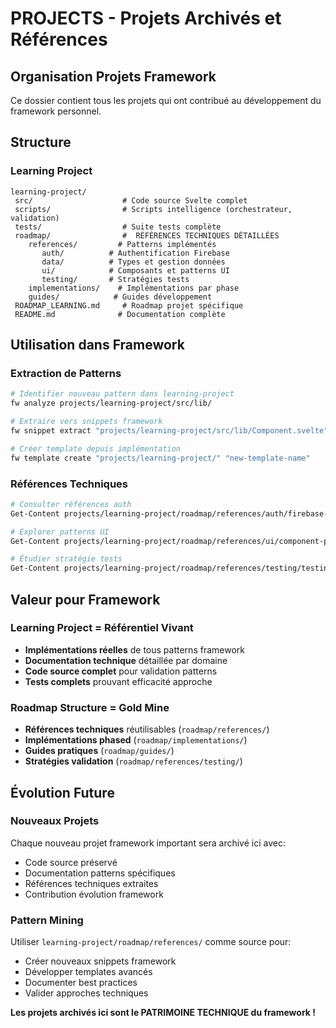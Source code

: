 ﻿#  PROJECTS - Projets Archivés et Références

##  Organisation Projets Framework

Ce dossier contient tous les projets qui ont contribué au développement du framework personnel.

##  Structure

###  Learning Project
```
learning-project/
 src/                    # Code source Svelte complet
 scripts/                # Scripts intelligence (orchestrateur, validation)
 tests/                  # Suite tests complète
 roadmap/                #  RÉFÉRENCES TECHNIQUES DÉTAILLÉES
    references/         # Patterns implémentés
       auth/          # Authentification Firebase
       data/          # Types et gestion données  
       ui/            # Composants et patterns UI
       testing/       # Stratégies tests
    implementations/    # Implémentations par phase
    guides/            # Guides développement
 ROADMAP_LEARNING.md     # Roadmap projet spécifique
 README.md              # Documentation complète
```

##  Utilisation dans Framework

### Extraction de Patterns
```bash
# Identifier nouveau pattern dans learning-project
fw analyze projects/learning-project/src/lib/

# Extraire vers snippets framework
fw snippet extract "projects/learning-project/src/lib/Component.svelte" "component-name"

# Créer template depuis implémentation
fw template create "projects/learning-project/" "new-template-name"
```

### Références Techniques
```bash
# Consulter références auth
Get-Content projects/learning-project/roadmap/references/auth/firebase-auth.md

# Explorer patterns UI
Get-Content projects/learning-project/roadmap/references/ui/component-patterns.md

# Étudier stratégie tests
Get-Content projects/learning-project/roadmap/references/testing/testing-strategy.md
```

##  Valeur pour Framework

### Learning Project = Référentiel Vivant
-  **Implémentations réelles** de tous patterns framework
-  **Documentation technique** détaillée par domaine
-  **Code source complet** pour validation patterns
-  **Tests complets** prouvant efficacité approche

### Roadmap Structure = Gold Mine
-  **Références techniques** réutilisables (`roadmap/references/`)
-  **Implémentations phased** (`roadmap/implementations/`)
-  **Guides pratiques** (`roadmap/guides/`)
-  **Stratégies validation** (`roadmap/references/testing/`)

##  Évolution Future

### Nouveaux Projets
Chaque nouveau projet framework important sera archivé ici avec:
- Code source préservé
- Documentation patterns spécifiques  
- Références techniques extraites
- Contribution évolution framework

### Pattern Mining
Utiliser `learning-project/roadmap/references/` comme source pour:
- Créer nouveaux snippets framework
- Développer templates avancés
- Documenter best practices
- Valider approches techniques

**Les projets archivés ici sont le PATRIMOINE TECHNIQUE du framework !**
